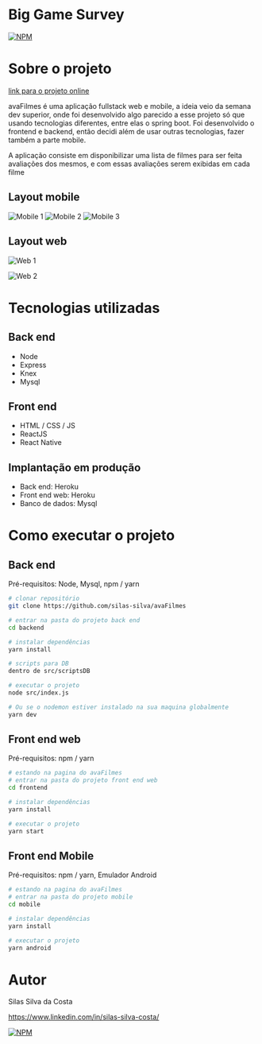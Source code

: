 # Big Game Survey 
[![NPM](https://img.shields.io/npm/l/react)](https://github.com/silas-silva/avaFilmes/blob/master/LICENSE) 

# Sobre o projeto

[link para o projeto online](http://silas-silva.herokuapp.com/avaMovies)

avaFilmes é uma aplicação fullstack web e mobile, a ideia veio da semana dev superior, onde foi desenvolvido algo parecido a esse projeto só que usando tecnologias diferentes,
entre elas o spring boot. Foi desenvolvido o frontend e backend, então decidi além de usar outras tecnologias, fazer também a parte mobile.

A aplicação consiste em disponibilizar uma lista de filmes para ser feita avaliações dos mesmos, e com essas avaliações serem exibidas em cada filme
## Layout mobile
![Mobile 1](https://github.com/silas-silva/avaFilmes/blob/main/assets/img/mobile1.png) ![Mobile 2](https://github.com/silas-silva/avaFilmes/blob/main/assets/img/mobile2.png) ![Mobile 3](https://github.com/silas-silva/avaFilmes/blob/main/assets/img/mobile3.png)

## Layout web
![Web 1](https://github.com/silas-silva/avaFilmes/blob/main/assets/img/web1.png)

![Web 2](https://github.com/silas-silva/avaFilmes/blob/main/assets/img/mobile1.png)

# Tecnologias utilizadas
## Back end
- Node
- Express
- Knex
- Mysql
## Front end
- HTML / CSS / JS
- ReactJS
- React Native
## Implantação em produção
- Back end: Heroku
- Front end web: Heroku
- Banco de dados: Mysql
# Como executar o projeto
## Back end
Pré-requisitos: Node, Mysql, npm / yarn

```bash
# clonar repositório
git clone https://github.com/silas-silva/avaFilmes

# entrar na pasta do projeto back end
cd backend

# instalar dependências
yarn install

# scripts para DB
dentro de src/scriptsDB

# executar o projeto
node src/index.js

# Ou se o nodemon estiver instalado na sua maquina globalmente 
yarn dev

```

## Front end web
Pré-requisitos: npm / yarn

```bash
# estando na pagina do avaFilmes 
# entrar na pasta do projeto front end web
cd frontend

# instalar dependências
yarn install

# executar o projeto
yarn start
```

## Front end Mobile
Pré-requisitos: npm / yarn, Emulador Android

```bash
# estando na pagina do avaFilmes 
# entrar na pasta do projeto mobile
cd mobile

# instalar dependências
yarn install

# executar o projeto
yarn android
```

# Autor

Silas Silva da Costa

https://www.linkedin.com/in/silas-silva-costa/

[![NPM](https://img.shields.io/npm/l/react)](https://github.com/silas-silva/avaFilmes/blob/master/LICENSE) 


